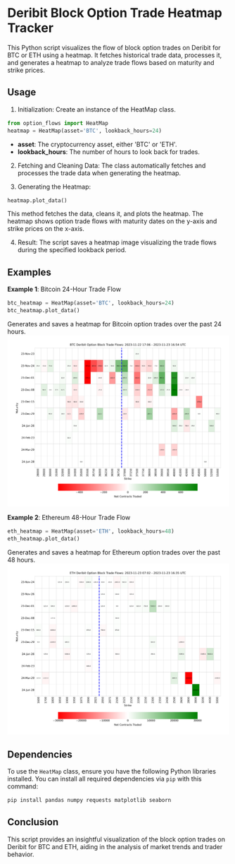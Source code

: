 # Deribit Block Option Trade Heatmap Tracker

This Python script visualizes the flow of block option trades on Deribit for BTC or ETH using a heatmap. It fetches historical trade data, processes it, and generates a heatmap to analyze trade flows based on maturity and strike prices.

## Usage
1. Initialization: Create an instance of the HeatMap class.

``` python
from option_flows import HeatMap
heatmap = HeatMap(asset='BTC', lookback_hours=24)
```
- **asset**: The cryptocurrency asset, either 'BTC' or 'ETH'.
- **lookback_hours**: The number of hours to look back for trades.

2. Fetching and Cleaning Data: The class automatically fetches and processes the trade data when generating the heatmap.

3. Generating the Heatmap:
```python
heatmap.plot_data()
```
This method fetches the data, cleans it, and plots the heatmap. The heatmap shows option trade flows with maturity dates on the y-axis and strike prices on the x-axis.

4. Result: The script saves a heatmap image visualizing the trade flows during the specified lookback period.

## Examples
**Example 1**: Bitcoin 24-Hour Trade Flow
``` python
btc_heatmap = HeatMap(asset='BTC', lookback_hours=24)
btc_heatmap.plot_data()
```
Generates and saves a heatmap for Bitcoin option trades over the past 24 hours.
![](img/btc.png)

**Example 2**: Ethereum 48-Hour Trade Flow
```python
eth_heatmap = HeatMap(asset='ETH', lookback_hours=48)
eth_heatmap.plot_data()
```
Generates and saves a heatmap for Ethereum option trades over the past 48 hours.
![](img/eth.png)


## Dependencies

To use the `HeatMap` class, ensure you have the following Python libraries installed. You can install all required dependencies via `pip` with this command:

```bash
pip install pandas numpy requests matplotlib seaborn
```

## Conclusion
This script provides an insightful visualization of the block option trades on Deribit for BTC and ETH, aiding in the analysis of market trends and trader behavior.






